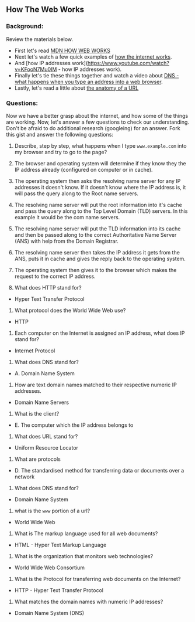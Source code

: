 ## How The Web Works

### Background:

Review the materials below.

* First let's read [MDN HOW WEB WORKS](https://developer.mozilla.org/en-US/Learn/Common_questions/How_does_the_Internet_work)
* Next let's watch a few quick examples of [how the internet works](https://www.youtube.com/watch?v=7_LPdttKXPc).
* And [how IP addresses work](https://www.youtube.com/watch?v=KFooN7Mu0IM   - how IP addresses work).
* Finally let's tie these things together and watch a video about [DNS - what happens when you type an address into a web browser](https://www.youtube.com/watch?v=72snZctFFtA).
* Lastly, let's read a little about [the anatomy of a URL](https://doepud.co.uk/blog/anatomy-of-a-url)

### Questions:

Now we have a better grasp about the internet, and how some of the things are working. Now, let's answer a few questions to check our understanding. Don't be afraid to do additional research (googleing) for an answer. Fork this gist and answer the following questions:

1. Describe, step by step, what happens when I type `www.example.com` into my browser and try to go to the page?
  1. The browser and operating system will determine if they know they the IP address already (configured on computer or in cache).
  2. The operating system then asks the resolving name server for any IP addresses it doesn't know. If it doesn't know where the IP address is, it will pass the query along to the Root name servers.
  3. The resolving name server will put the root information into it's cache and pass the query along to the Top Level Domain (TLD) servers. In this example it would be the com name servers.
  4. The resolving name server will put the TLD information into its cache and then be passed along to the correct Authoritative Name Server (ANS) with help from the Domain Registrar.
  5. The resolving name server then takes the IP address it gets from the ANS, puts it in cache and gives the reply back to the operating system.
  6. The operating system then gives it to the browser which makes the request to the correct IP address. 
 
1.  What does HTTP stand for?
 * Hyper Text Transfer Protocol
 
1. 	What protocol does the World Wide Web use?
  * HTTP
 
1. 	Each computer on the Internet is assigned an IP address, what does IP stand for?
  * Internet Protocol
 
1. 	What does DNS stand for? 
  * A. Domain Name System
  
1. 	How are text domain names matched to their respective numeric IP addresses.
  * Domain Name Servers

1. 	What is the client?
  * E. The computer which the IP address belongs to
  
1. 	What does URL stand for?
 * Uniform Resource Locator
 
1. 	What are protocols
 * D.	The standardised method for transferring data or documents over a network
 
1. What does DNS stand for?
 * Domain Name System
 
1. what is the `www` portion of a url?
 * World Wide Web
 
1. What is The markup language used for all web documents?
 * HTML - Hyper Text Markup Language
 
1. What is the organization that monitors web technologies?
 * World Wide Web Consortium
 
1. What is the Protocol for transferring web documents on the Internet?
 * HTTP - Hyper Text Transfer Protocol
 
1. What matches the domain names with numeric IP addresses?
 * Domain Name System (DNS)




